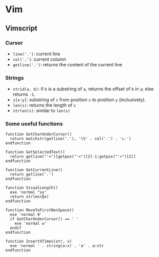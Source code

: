 # Vim

## Vimscript

### Cursor

* `line('.')`: current line
* `col('.')`: current column
* `getline('.')`: returns the content of the current line

### Strings

* `strid(a, b)`: if `b` is a substring of `a`, returns the offset of `b` in `a`; else returns `-1`.
* `s[x:y]`: substring of `s` from position `x` to position `y` (inclusively).
* `len(s)`: returns the length of `s`
* `strlen(s)`: similar to `len(s)`

### Some useful functions

```vim
function GetCharUnderCursor()
  return matchstr(getline('.'), '\%' . col('.') . 'c.')
endfunction

function GetSelectedText()
  return getline("'<")[getpos("'<")[2]-1:getpos("'>")[2]]
endfunction

function GetCurrentLine()
  return getline('.')
endfunction

function VisualLength()
  exe 'normal "xy'
  return strlen(@x)
endfunction

function MoveToFirstNonSpace()
  exe 'normal 0'
  if GetCharUnderCursor() == ' '
    exe 'normal w'
  endif
endfunction

function InsertXTimes(str, x)
  exe 'normal ' . string(a:x) . 'a' . a:str
endfunction
```
